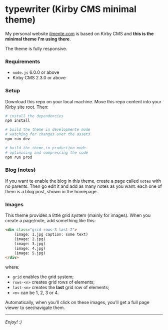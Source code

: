 # typewriter (Kirby CMS minimal theme)

My personal website [ilmente.com](http://ilmente.com) is based on Kirby CMS 
and **this is the minimal theme I'm using there**. 

The theme is fully responsive.

### Requirements
- `node.js` 6.0.0 or above
- Kirby CMS 2.3.0 or above

### Setup
Download this repo on your local machine.
Move this repo content into your Kirby site root.
Then:

``` bash
# install the dependencies
npm install

# build the theme in developmente mode
# watching for changes over the assets 
npm run dev 

# build the theme in production mode
# optimising and compressing the code
npm run prod 
```

### Blog (notes)
If you want te enable the blog in this theme, create a page called `notes` with no parents.
Then go edit it and add as many notes as you want: each one of them is a blog post, shown in the homepage.

### Images
This theme provides a little grid system (mainly for images).
When you create a page/note, add something like this: 

``` html
<div class="grid rows-3 last-2">
    (image: 1.jpg caption: some text)
    (image: 2.jpg)
    (image: 3.jpg)
    (image: 4.jpg)
    (image: 5.jpg)
</div>
```

where:

- `grid` enables the grid system;
- `rows-<n>` creates grid rows of <n> elements;
- `last-<n>` creates the **last** grid row of <n> elements;
- `<n>` can be 1, 2, 3 or 4.

Automatically, when you'll click on these images, you'll get a full page viewer to see/navigate them.

---

*Enjoy! :)*
